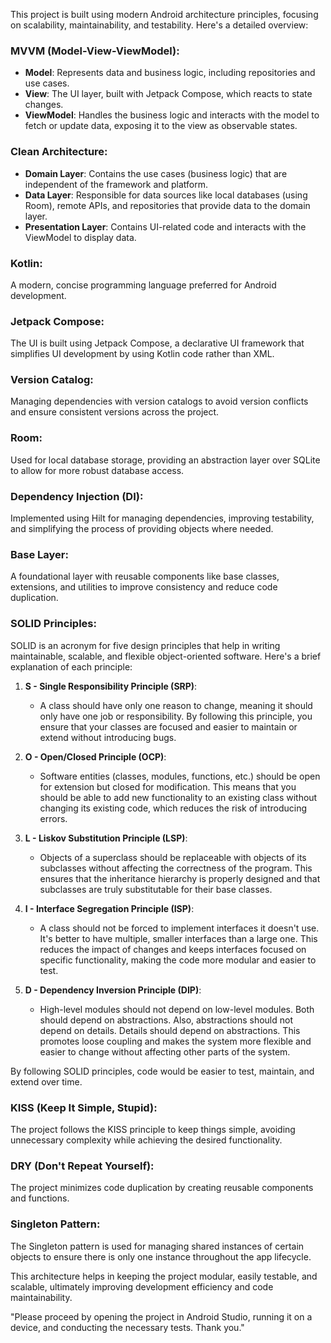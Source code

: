 This project is built using modern Android architecture principles, focusing on scalability, maintainability, and testability. Here's a detailed overview:

### MVVM (Model-View-ViewModel):
- **Model**: Represents data and business logic, including repositories and use cases.
- **View**: The UI layer, built with Jetpack Compose, which reacts to state changes.
- **ViewModel**: Handles the business logic and interacts with the model to fetch or update data, exposing it to the view as observable states.

### Clean Architecture:
- **Domain Layer**: Contains the use cases (business logic) that are independent of the framework and platform.
- **Data Layer**: Responsible for data sources like local databases (using Room), remote APIs, and repositories that provide data to the domain layer.
- **Presentation Layer**: Contains UI-related code and interacts with the ViewModel to display data.

### Kotlin:
A modern, concise programming language preferred for Android development.

### Jetpack Compose:
The UI is built using Jetpack Compose, a declarative UI framework that simplifies UI development by using Kotlin code rather than XML.

### Version Catalog:
Managing dependencies with version catalogs to avoid version conflicts and ensure consistent versions across the project.

### Room:
Used for local database storage, providing an abstraction layer over SQLite to allow for more robust database access.

### Dependency Injection (DI):
Implemented using Hilt for managing dependencies, improving testability, and simplifying the process of providing objects where needed.

### Base Layer:
A foundational layer with reusable components like base classes, extensions, and utilities to improve consistency and reduce code duplication.

### SOLID Principles:
SOLID is an acronym for five design principles that help in writing maintainable, scalable, and flexible object-oriented software. Here's a brief explanation of each principle:

1. **S - Single Responsibility Principle (SRP)**:
   - A class should have only one reason to change, meaning it should only have one job or responsibility. By following this principle, you ensure that your classes are focused and easier to maintain or extend without introducing bugs.

2. **O - Open/Closed Principle (OCP)**:
   - Software entities (classes, modules, functions, etc.) should be open for extension but closed for modification. This means that you should be able to add new functionality to an existing class without changing its existing code, which reduces the risk of introducing errors.

3. **L - Liskov Substitution Principle (LSP)**:
   - Objects of a superclass should be replaceable with objects of its subclasses without affecting the correctness of the program. This ensures that the inheritance hierarchy is properly designed and that subclasses are truly substitutable for their base classes.

4. **I - Interface Segregation Principle (ISP)**:
   - A class should not be forced to implement interfaces it doesn't use. It's better to have multiple, smaller interfaces than a large one. This reduces the impact of changes and keeps interfaces focused on specific functionality, making the code more modular and easier to test.

5. **D - Dependency Inversion Principle (DIP)**:
   - High-level modules should not depend on low-level modules. Both should depend on abstractions. Also, abstractions should not depend on details. Details should depend on abstractions. This promotes loose coupling and makes the system more flexible and easier to change without affecting other parts of the system.

By following SOLID principles, code would be easier to test, maintain, and extend over time.

### KISS (Keep It Simple, Stupid):
The project follows the KISS principle to keep things simple, avoiding unnecessary complexity while achieving the desired functionality.

### DRY (Don't Repeat Yourself):
The project minimizes code duplication by creating reusable components and functions.

### Singleton Pattern:
The Singleton pattern is used for managing shared instances of certain objects to ensure there is only one instance throughout the app lifecycle.

This architecture helps in keeping the project modular, easily testable, and scalable, ultimately improving development efficiency and code maintainability.

"Please proceed by opening the project in Android Studio, running it on a device, and conducting the necessary tests. Thank you."
